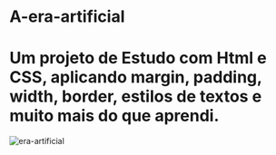 # A-era-artificial
# Um projeto de Estudo com Html e CSS, aplicando margin, padding, width, border, estilos de textos e muito mais do que aprendi.
![era-artificial](https://github.com/PauloCAraujo/A-era-artificial/assets/87201963/7a5ef20b-225c-4be5-b8d2-b7cdad83e30a)
